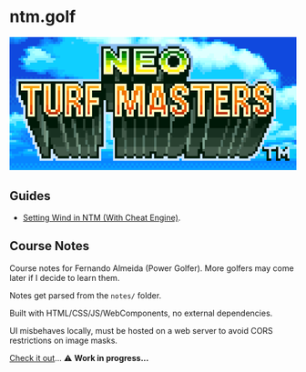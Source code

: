 # ntm.golf

![NTM logo small](./assets/ntm-logo-small.png)

## Guides

- [ Setting Wind in NTM (With Cheat Engine)](https://ntm.golf/guides/setting-wind-with-cheat-engine).

## Course Notes

Course notes for Fernando Almeida (Power Golfer). More golfers may come later if I decide to learn them.

Notes get parsed from the `notes/` folder.

Built with HTML/CSS/JS/WebComponents, no external dependencies.

UI misbehaves locally, must be hosted on a web server to avoid CORS restrictions on image masks.

[Check it out](https://ntm.golf)... :warning: **Work in progress...**